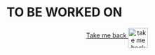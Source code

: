 

# TO BE WORKED ON


<p align="center">
    <a align="middle" href="https://github.com/ParthibanRajasekaran/restassured-gherkin-testng-allure/README/md">Take me back
      <img align="middle" alt="take me back to read me" width="45px" src="https://cdn.arrowpng.com/images/red-go-back-arrow.png" />
    </a>
</p>